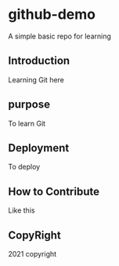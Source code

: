 # github-demo

A simple basic repo for learning

## Introduction

Learning Git here

## purpose
To learn Git

## Deployment

To deploy

## How to Contribute
Like this

## CopyRight
2021 copyright
